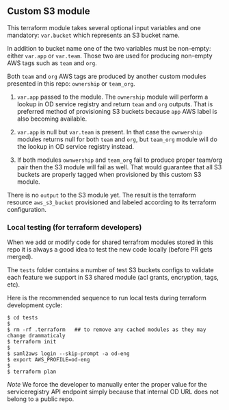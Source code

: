 ## Custom S3 module

This terraform module takes several optional input variables and one
mandatory: `var.bucket` which represents an S3 bucket name.

In addition to bucket name one of the two variables must be non-empty:
either `var.app` or `var.team`. Those two are used for producing non-empty AWS tags
such as `team` and `org`.

Both `team` and `org` AWS tags are produced by another custom modules presented in
this repo: `ownership` or `team_org`.

1. `var.app` passed to the module. The `ownership` module will perform a lookup
in OD service registry and return `team` and `org` outputs. That is preferred method
of provisioning S3 buckets because `app` AWS label is also becoming available.

2. `var.app` is null but `var.team` is present. In that case the `ownwership` modules
returns null for both `team` and `org`, but `team_org` module will do the lookup
in OD service registry instead.

3. If both modules `ownwership` and `team_org` fail to produce proper team/org pair
then the S3 module will fail as well. That would guarantee that all S3 buckets are
properly tagged when provisioned by this custom S3 module.

There is no `output` to the S3 module yet. The result is the terraform resource
`aws_s3_bucket` provisioned and labeled according to its terraform configuration.

### Local testing (for terraform developers)

When we add or modify code for shared terrafrom modules stored in this repo
it is always a good idea to test the new code locally (before PR gets merged).

The `tests` folder contains a number of test S3 buckets configs to validate
each feature we support in S3 shared module (acl grants, encryption, tags, etc).

Here is the recommended sequence to run local tests during terraform development cycle:
```
$ cd tests
$
$ rm -rf .terraform   ## to remove any cached modules as they may change drammaticaly
$ terraform init
$
$ saml2aws login --skip-prompt -a od-eng
$ export AWS_PROFILE=od-eng
$
$ terraform plan
```

*Note* We force the developer to manually enter the proper value for the serviceregistry API
endpoint simply because that internal OD URL does not belong to a public repo.
